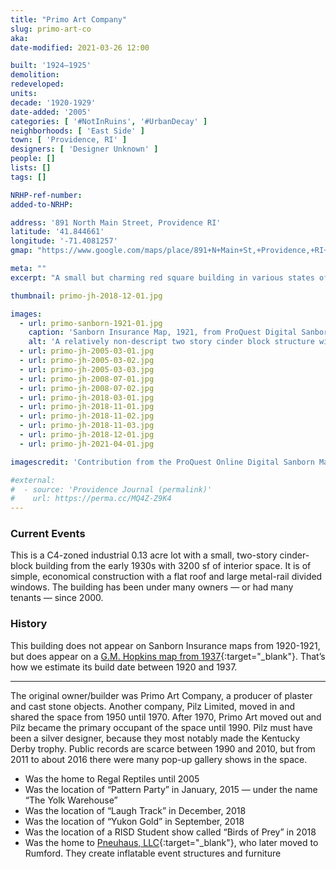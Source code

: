 ```yaml
---
title: "Primo Art Company"
slug: primo-art-co
aka: 
date-modified: 2021-03-26 12:00

built: '1924–1925'
demolition: 
redeveloped: 
units:
decade: '1920-1929'
date-added: '2005'
categories: [ '#NotInRuins', '#UrbanDecay' ]
neighborhoods: [ 'East Side' ]
town: [ 'Providence, RI' ]
designers: [ 'Designer Unknown' ]
people: []
lists: []
tags: []

NRHP-ref-number:
added-to-NRHP:

address: '891 North Main Street, Providence RI'
latitude: '41.844661'
longitude: '-71.4081257'
gmap: "https://www.google.com/maps/place/891+N+Main+St,+Providence,+RI+02904/@41.844661,-71.4081257,17z/data=!3m1!4b1!4m5!3m4!1s0x89e444dd86c3ec23:0xb49a0247e4eefd7a!8m2!3d41.844661!4d-71.405937"

meta: ""
excerpt: "A small but charming red square building in various states of repair and neglect over the years"

thumbnail: primo-jh-2018-12-01.jpg

images:
  - url: primo-sanborn-1921-01.jpg
    caption: 'Sanborn Insurance Map, 1921, from ProQuest Digital Sanborn Maps via the Providence Public Library'
    alt: 'A relatively non-descript two story cinder block structure with large second-story, steel frame windows. No ornamentation aside from a hand-painted sign on the middle of the facade reading “891 North Main Street”. First floor window opening have all been bricked in.'
  - url: primo-jh-2005-03-01.jpg
  - url: primo-jh-2005-03-02.jpg
  - url: primo-jh-2005-03-03.jpg
  - url: primo-jh-2008-07-01.jpg
  - url: primo-jh-2008-07-02.jpg
  - url: primo-jh-2018-03-01.jpg
  - url: primo-jh-2018-11-01.jpg
  - url: primo-jh-2018-11-02.jpg
  - url: primo-jh-2018-11-03.jpg
  - url: primo-jh-2018-12-01.jpg
  - url: primo-jh-2021-04-01.jpg

imagescredit: 'Contribution from the ProQuest Online Digital Sanborn Map collection'

#external:
#  - source: 'Providence Journal (permalink)'
#    url: https://perma.cc/MQ4Z-Z9K4
---
```


### Current Events

This is a C4-zoned industrial 0.13 acre lot with a small, two-story cinder-block building from the early 1930s with 3200 sf of interior space. It is of simple, economical construction with a flat roof and large metal-rail divided windows. The building has been under many owners — or had many tenants — since 2000. 


### History

This building does not appear on Sanborn Insurance maps from 1920-1921, but does appear on a [G.M. Hopkins map from 1937](//www.historicmapworks.com/Map/US/895481/Plate+024/Providence+1937/Rhode+Island/){:target="_blank"}. That’s how we estimate its build date between 1920 and 1937.

***

The original owner/builder was Primo Art Company, a producer of plaster and cast stone objects. Another company, Pilz Limited, moved in and shared the space from 1950 until 1970. After 1970, Primo Art moved out and Pilz became the primary occupant of the space until 1990. Pilz must have been a silver designer, because they most notably made the Kentucky Derby trophy. Public records are scarce between 1990 and 2010, but from 2011 to about 2016 there were many pop-up gallery shows in the space.

+ Was the home to Regal Reptiles until 2005
+ Was the location of “Pattern Party” in January, 2015 — under the name “The Yolk Warehouse”
+ Was the location of “Laugh Track” in December, 2018
+ Was the location of “Yukon Gold” in September, 2018
+ Was the location of a RISD Student show called “Birds of Prey” in 2018
+ Was the home to [Pneuhaus, LLC](//www.pneu.haus){:target="_blank"}, who later moved to Rumford. They create inflatable event structures and furniture 
